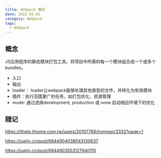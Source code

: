 ```yaml
---
title: Webpack 概览
date: 2022-01-01
category: Webpack
tags:
  - Webpack
---
```

<!-- more -->

## 概念

JS应用程序的静态模块打包工具。将项目中所需的每一个模块组合成一个或多个bundles。

- 入口
- 输出
- loader： loader让webpack能够处理其他类型的文件，并转化为有效模块
- 插件：执行范围更广的任务，如打包优化、资源管理
- mode: 通过选择development, production 或 none 启动相应环境下的优化

## 随记

https://ithelp.ithome.com.tw/users/20107789/ironman/3332?page=1

https://juejin.cn/post/6844904038543130637

https://juejin.cn/post/6844903553127940110
